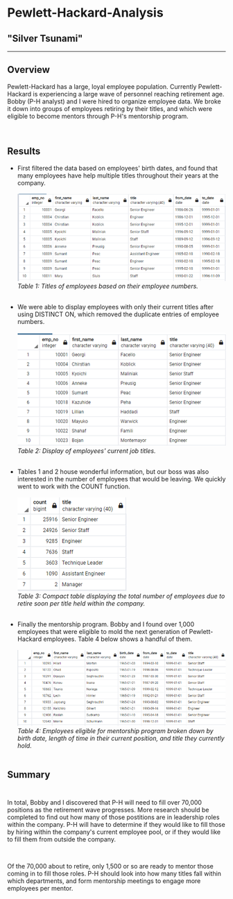 # Pewlett-Hackard-Analysis
## "Silver Tsunami"
---
## Overview <br>
<p> Pewlett-Hackard has a large, loyal employee population. Currently Pewlett-Hackard is experiencing a large wave of personnel reaching retirement age. Bobby (P-H analyst) and I were hired to organize employee data. We broke it down into groups of employees retiring by their titles, and which were eligible to become mentors through P-H's mentorship program. </p> <br>

## Results <br>
- First filtered the data based on employees' birth dates, and found that many employees have help multiple titles throughout their years at the company. <br><br>
    ![Retirement Titles](retirement_titles.PNG) <br>
    *Table 1: Titles of employees based on their employee numbers.* <br><br>

- We were able to display employees with only their current titles after using DISTINCT ON, which removed the duplicate entries of employee numbers. <br><br>
    ![Unique Titles](unique_titles.PNG) <br>
    *Table 2: Display of employees' current job titles.* <br><br>

- Tables 1 and 2 house wonderful information, but our boss was also interested in the number of employees that would be leaving. We quickly went to work with the COUNT function. <br><br>
    ![Retiring Titles](retiring_titles.PNG) <br>
    *Table 3: Compact table displaying the total number of employees due to retire soon per title held within the company.* <br><br>

- Finally the mentorship program. Bobby and I found over 1,000 employees that were eligible to mold the next generation of Pewlett-Hackard employees. Table 4 below shows a handful of them.  <br><br>
    ![Mentorship Eligibility](mentorship_eligibility.PNG) <br>
    *Table 4: Employees eligible for mentorship program broken down by birth date, length of time in their current position, and title they currently hold.* <br><br>

## Summary <br><br>
<p>In total, Bobby and I discovered that P-H will need to fill over 70,000 positions as the retirement wave progresses. More research should be completed to find out how many of those postitions are in leadership roles within the company. P-H will have to determine if they would like to fill those by hiring within the company's current employee pool, or if they would like to fill them from outside the company. </p><br>

Of the 70,000 about to retire, only 1,500 or so are ready to mentor those coming in to fill those roles. P-H should look into how many titles fall within which departments, and form mentorship meetings to engage more employees per mentor.


